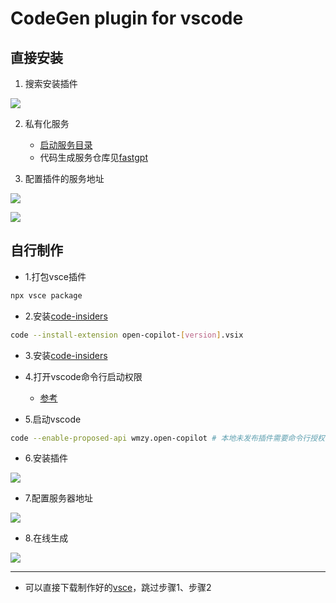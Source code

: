 # CodeGen plugin for vscode

## 直接安装

1. 搜索安装插件

![](pic/%E5%AE%89%E8%A3%85.png)

2. 私有化服务

    + [启动服务目录](./server/docker-compose.yaml)
    + 代码生成服务仓库见[fastgpt](https://github.com/LowinLi/fastgpt/tree/main/example/codegen)

3. 配置插件的服务地址

![](pic/%E9%85%8D%E7%BD%AE%E6%9C%8D%E5%8A%A1%E5%99%A82.png)

![](pic/%E9%85%8D%E7%BD%AE%E6%9C%8D%E5%8A%A1%E5%99%A8.png)


## 自行制作

+ 1.打包vsce插件
```bash
npx vsce package
```
+ 2.安装[code-insiders](https://code.visualstudio.com/insiders/)

```bash
code --install-extension open-copilot-[version].vsix 
```

+ 3.安装[code-insiders](https://code.visualstudio.com/insiders/)

+ 4.打开vscode命令行启动权限
    + [参考](https://blog.csdn.net/flitrue/article/details/90906578)

+ 5.启动vscode
```bash
code --enable-proposed-api wmzy.open-copilot # 本地未发布插件需要命令行授权
```

+ 6.安装插件

![](pic/%E5%AE%89%E8%A3%85vsix.png)

+ 7.配置服务器地址

![](pic/%E9%85%8D%E7%BD%AE%E6%9C%8D%E5%8A%A1%E5%99%A8.png)

+ 8.在线生成

![](pic/效果.png)

---
+ 可以直接下载制作好的[vsce](https://github.com/wmzy/open-copilot/releases/tag/v0.0.1)，跳过步骤1、步骤2